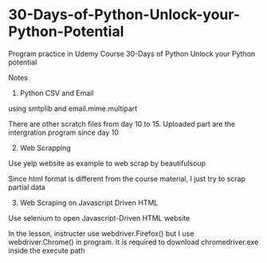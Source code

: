 # 30-Days-of-Python-Unlock-your-Python-Potential

Program practice in Udemy Course 30-Days of Python Unlock your Python potential

Notes
1. Python CSV and Email

using smtplib and email.mime.multipart

There are other scratch files from day 10 to 15. Uploaded part are the intergration program since day 10

2. Web Scrapping 

Use yelp website as example to web scrap by beautifulsoup

Since html format is different from the course material, I just try to scrap partial data

3. Web Scraping on Javascript Driven HTML

Use selenium to open Javascript-Driven HTML website

In the lesson, instructer use webdriver.Firefox() but I use webdriver.Chrome() in program. 
It is required to download chromedriver.exe inside the execute path
